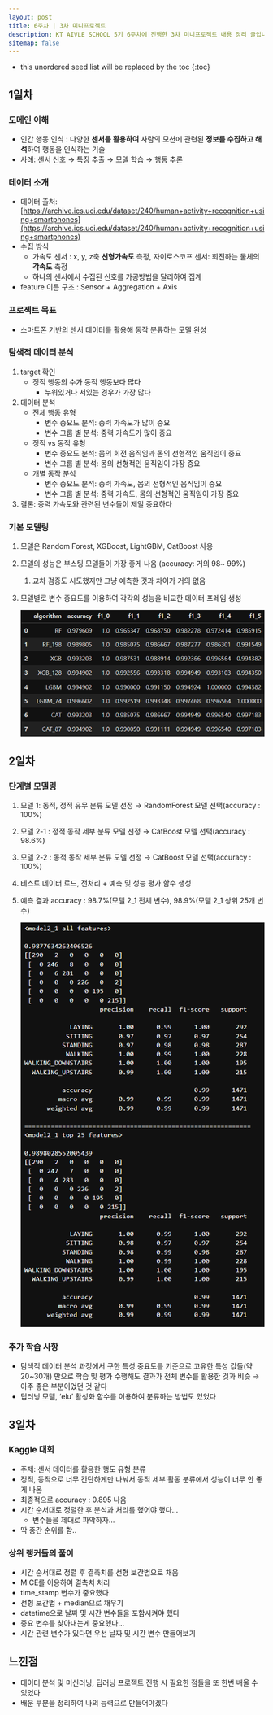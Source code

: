 ```yaml
---
layout: post
title: 6주차 | 3차 미니프로젝트
description: KT AIVLE SCHOOL 5기 6주차에 진행한 3차 미니프로젝트 내용 정리 글입니다.
sitemap: false
---
```


* this unordered seed list will be replaced by the toc
{:toc}

## 1일차

### 도메인 이해

- 인간 행동 인식 : 다양한 **센서를 활용하여** 사람의 모션에 관련된 **정보를 수집하고 해석**하여 행동을 인식하는 기술
- 사례: 센서 신호 → 특징 추출 → 모델 학습 → 행동 추론

### 데이터 소개

- 데이터 출처: [https://archive.ics.uci.edu/dataset/240/human+activity+recognition+using+smartphones](https://archive.ics.uci.edu/dataset/240/human+activity+recognition+using+smartphones)
- 수집 방식
    - 가속도 센서 : x, y, z축 **선형가속도** 측정, 자이로스코프 센서: 회전하는 물체의 **각속도** 측정
    - 하나의 센서에서 수집된 신호를 가공방법을 달리하여 집계
- feature 이름 구조 : Sensor + Aggregation + Axis

### 프로젝트 목표

- 스마트폰 기반의 센서 데이터를 활용해 동작 분류하는 모델 완성

### 탐색적 데이터 분석

1. target 확인
    - 정적 행동의 수가 동적 행동보다 많다
        - 누워있거나 서있는 경우가 가장 많다
2. 데이터 분석
    - 전체 행동 유형
        - 변수 중요도 분석: 중력 가속도가 많이 중요
        - 변수 그룹 별 분석: 중력 가속도가 많이 중요
    - 정적 vs 동적 유형
        - 변수 중요도 분석: 몸의 회전 움직임과 몸의 선형적인 움직임이 중요
        - 변수 그룹 별 분석: 몸의 선형적인 움직임이 가장 중요
    - 개별 동작 분석
        - 변수 중요도 분석:  중력 가속도, 몸의 선형적인 움직임이 중요
        - 변수 그룹 별 분석: 중력 가속도, 몸의 선형적인 움직임이 가장 중요
3. 결론: 중력 가속도와 관련된 변수들이 제일 중요하다

### 기본 모델링

1. 모델은 Random Forest, XGBoost, LightGBM, CatBoost 사용
2. 모델의 성능은 부스팅 모델들이 가장 좋게 나옴 (accuracy: 거의 98~ 99%)
    1. 교차 검증도 시도했지만 그냥 예측한 것과 차이가 거의 없음
3. 모델별로 변수 중요도를 이용하여 각각의 성능을 비교한 데이터 프레임 생성
    
    ![Untitled](/assets/img/blog/KT_AIVLE/week6/miniproject3/001.png)
    

## 2일차

### 단계별 모델링

1. 모델 1: 동적, 정적 유무 분류 모델 선정 → RandomForest 모델 선택(accuracy : 100%)
2. 모델 2-1 : 정적 동작 세부 분류 모델 선정 → CatBoost 모델 선택(accuracy : 98.6%)
3. 모델 2-2 : 동적 동작 세부 분류 모델 선정 → CatBoost 모델 선택(accuracy : 100%)
4. 테스트 데이터 로드, 전처리 + 예측 및 성능 평가 함수 생성
5. 예측 결과 accuracy : 98.7%(모델 2_1 전체 변수), 98.9%(모델 2_1 상위 25개 변수)
    
    ![Untitled](/assets/img/blog/KT_AIVLE/week6/miniproject3/002.png)
    

### 추가 학습 사항

- 탐색적 데이터 분석 과정에서 구한 특성 중요도를 기준으로 고유한 특성 값들(약 20~30개) 만으로 학습 및 평가 수행해도 결과가 전체 변수를 활용한 것과 비슷 → 아주 좋은 부분이었던 것 같다
- 딥러닝 모델,  ‘elu’ 활성화 함수를 이용하여 분류하는 방법도 있었다

## 3일차

### Kaggle 대회

- 주제: 센서 데이터를 활용한 행도 유형 분류
- 정적, 동적으로 너무 간단하게만 나눠서 동적 세부 활동 분류에서 성능이 너무 안 좋게 나옴
- 최종적으로 accuracy : 0.895 나옴
- 시간 순서대로 정렬한 후 분석과 처리를 했어야 했다…
    - 변수들을 제대로 파악하자…
- 딱 중간 순위를 함..

### 상위 랭커들의 풀이

- 시간 순서대로 정렬 후 결측치를 선형 보간법으로 채움
- MICE를 이용하여 결측치 처리
- time_stamp 변수가 중요했다
- 선형 보간법 + median으로 채우기
- datetime으로 날짜 및 시간 변수들을 포함시켜야 했다
- 중요 변수를 찾아내는게 중요했다…
- 시간 관련 변수가 있다면 우선 날짜 및 시간 변수 만들어보기

## 느낀점

- 데이터 분석 및 머신러닝, 딥러닝 프로젝트 진행 시 필요한 점들을 또 한번 배울 수 있었다
- 배운 부분을 정리하여 나의 능력으로 만들어야겠다